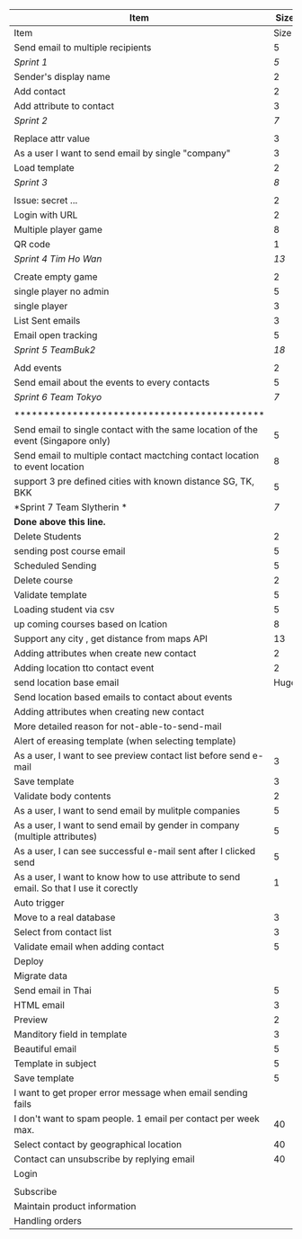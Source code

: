 | Item                                                           | Size | Value |
|----------------------------------------------------------------|----|---|
| Item                                                                                    | Size |   |
| Send email to multiple recipients                                                       | 5    |   |
| *Sprint 1*                                                                              | *5*  |   |
| Sender's display name                                                                   | 2    |   |
| Add contact                                                                             | 2    |   |
| Add attribute to contact                                                                | 3    |   |
| *Sprint 2*                                                                              | *7*  |   |
| | | |
| Replace attr value                                                                      | 3    |   |
| As a user I want to send email by single "company"                                      | 3    |   |
| Load template                                                                           | 2    |   |
| *Sprint 3*                                                                              | *8*  |   |
| | | |
| Issue: secret ...                                                                       | 2    |   |
| Login with URL   | 2  | |
| Multiple player game   | 8  | |
| QR code   | 1  | |
| *Sprint 4 Tim Ho Wan*                                                                       | *13*  |   |
| | | |
| Create empty game   | 2  | |
| single player no admin | 5  | |
| single player | 3  | |
| List Sent emails | 3  | |
| Email open tracking | 5  | |
| *Sprint 5 TeamBuk2*                                                                       | *18*  |   |
| | | |
| Add events   | 2  | |
| Send email about the events to every contacts  | 5  | |
| *Sprint 6 Team Tokyo*                                                                       | *7*  |   |
| | | |
| ******************************************* | |
| Send email to single contact with the same location of the event (Singapore only) | 5 | |
| Send email to multiple contact mactching contact location to event location | 8 | |
| support 3 pre defined cities with known distance SG, TK, BKK | 5 | |
| *Sprint 7 Team Slytherin *                                                                       | *7*  |   |
| **Done above this line.**                                                               |      |   |
| Delete Students                                                                         | 2 | |
| sending post course email                                                               | 5 | |
| Scheduled Sending                                                                       | 5 | |
| Delete course                                                                           | 2 | |
| Validate template                                                                       | 5 | |
| Loading student via csv                                                                 | 5 | |
| up coming courses based on lcation                                                      | 8 | |
| Support any city , get distance from maps API | 13 | |
| Adding attributes when create new contact | 2 | |
| Adding location tto contact event | 2 | |
| send location base email | Huge | |
| Send location based emails to contact about events | | |
| Adding attributes when creating new contact                                             |      |   |
| More detailed reason for not-able-to-send-mail                                          |      |   |
| Alert of ereasing template (when selecting template)                                    |      |   |
| As a user, I want to see preview contact list before send e-mail                        | 3    |   |
| Save template                                                                           | 3    |   |
| Validate body contents                                                                  | 2    |   |
| As a user, I want to send email by mulitple companies                                   | 5    |   |
| As a user, I want to send email by gender in company (multiple attributes)              | 5    |   |
| As a user, I can see successful e-mail sent after I clicked send                        | 5    |   |
| As a user, I want to know how to use attribute to send email. So that I use it corectly | 1    |   |
| Auto trigger                                                                            |      |   |
| Move to a real database                                                                 | 3    |   |
| Select from contact list                                                                | 3    |   |
| Validate email when adding contact                                                      | 5    |   |
| Deploy                                                                                  |      |   |
| Migrate data                                                                            |      |   |
| Send email in Thai                                                                      | 5    |   |
| HTML email                                                                              | 3    |   |
| Preview                                                                                 | 2    |   |
| Manditory field in template                                                             | 3    |   |
| Beautiful email                                                                         | 5    |   |
| Template in subject                                                                     | 5    |   |
| Save template                                                                           | 5    |   |
| I want to get proper error message when email sending fails                             |      |   |
| I don't want to spam people. 1 email per contact per week max.                          | 40   |   |
| Select contact by geographical location                                                 | 40   |   |
| Contact can unsubscribe by replying email                                               | 40   |   |
| Login                                                                                   |      |   |
|                                                                                         |      |   |
| Subscribe                                                                               |      |   |
| Maintain product information                                                            |      |   |
| Handling orders                                                                         |      |   |
